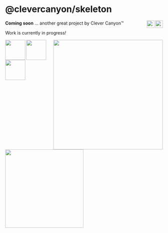 # @clevercanyon/skeleton

<img src="https://r2.hop.gdn/assets/images/code.gif" style="width:24px;" align="right" />
<img src="https://r2.hop.gdn/assets/brands/clevercanyon/logo-on-light-bg.svg" style="height:24px;" align="right" />

**Coming soon** ... another great project by Clever Canyon™

Work is currently in progress<em>!</em>

<img src="https://r2.hop.gdn/assets/images/github-snake.gif" style="width:350px;" align="right" />
<img src="https://r2.hop.gdn/assets/images/typescript.svg" style="width:64px;" align="left" />
<img src="https://r2.hop.gdn/assets/images/javascript.svg" style="width:64px;" align="left" />
<img src="https://r2.hop.gdn/assets/images/nodejs.svg" style="width:64px;" align="left" />
<img src="https://r2.hop.gdn/assets/images/manufacturetocat.png" style="width:250px;" align="left" />
